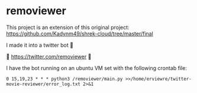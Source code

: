 # removiewer

This project is an extension of this original project: https://github.com/Kadynm49/shrek-cloud/tree/master/final

I made it into a twitter bot 🤖

🎥 https://twitter.com/removiewer 🎥

I have the bot running on an ubuntu VM set with the following crontab file:

```
0 15,19,23 * * * python3 /removiewer/main.py >>/home/erviewre/twitter-movie-reviewer/error_log.txt 2>&1
```
